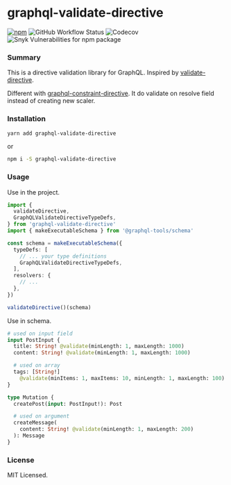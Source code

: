 # graphql-validate-directive

[![npm](https://img.shields.io/npm/v/graphql-validate-directive?style=flat-square)](https://www.npmjs.com/package/graphql-validate-directive)
![GitHub Workflow Status](https://img.shields.io/github/workflow/status/cnwangjie/graphql-validate-directive/Test?label=test&logo=github&style=flat-square)
![Codecov](https://img.shields.io/codecov/c/github/cnwangjie/graphql-validate-directive?style=flat-square&token=QhjBkB6PwD)
![Snyk Vulnerabilities for npm package](https://img.shields.io/snyk/vulnerabilities/npm/graphql-validate-directive?style=flat-square)

### Summary

This is a directive validation library for GraphQL. Inspired by [validate-directive](https://github.com/cjihrig/validate-directive).

Different with [graphql-constraint-directive](https://github.com/confuser/graphql-constraint-directive). It do validate on resolve field instead of creating new scaler.

### Installation

```sh
yarn add graphql-validate-directive
```

or

```sh
npm i -S graphql-validate-directive
```

### Usage

Use in the project.

```ts
import {
  validateDirective,
  GraphQLValidateDirectiveTypeDefs,
} from 'graphql-validate-directive'
import { makeExecutableSchema } from '@graphql-tools/schema'

const schema = makeExecutableSchema({
  typeDefs: [
    // ... your type definitions
    GraphQLValidateDirectiveTypeDefs,
  ],
  resolvers: {
    // ...
  },
})

validateDirective()(schema)
```

Use in schema.

```graphql
# used on input field
input PostInput {
  title: String! @validate(minLength: 1, maxLength: 1000)
  content: String! @validate(minLength: 1, maxLength: 1000)

  # used on array
  tags: [String!]
    @validate(minItems: 1, maxItems: 10, minLength: 1, maxLength: 100)
}

type Mutation {
  createPost(input: PostInput!): Post

  # used on argument
  createMessage(
    content: String! @validate(minLength: 1, maxLength: 200)
  ): Message
}
```

### License

MIT Licensed.
